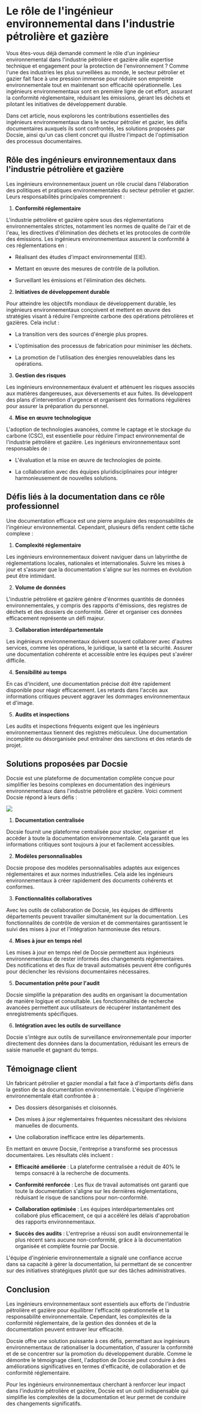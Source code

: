 # Le rôle de l'ingénieur environnemental dans l'industrie pétrolière et gazière

Vous êtes-vous déjà demandé comment le rôle d'un ingénieur environnemental dans l'industrie pétrolière et gazière allie expertise technique et engagement pour la protection de l'environnement ? Comme l'une des industries les plus surveillées au monde, le secteur pétrolier et gazier fait face à une pression immense pour réduire son empreinte environnementale tout en maintenant son efficacité opérationnelle. Les ingénieurs environnementaux sont en première ligne de cet effort, assurant la conformité réglementaire, réduisant les émissions, gérant les déchets et pilotant les initiatives de développement durable.

Dans cet article, nous explorons les contributions essentielles des ingénieurs environnementaux dans le secteur pétrolier et gazier, les défis documentaires auxquels ils sont confrontés, les solutions proposées par Docsie, ainsi qu'un cas client concret qui illustre l'impact de l'optimisation des processus documentaires.

## Rôle des ingénieurs environnementaux dans l'industrie pétrolière et gazière

Les ingénieurs environnementaux jouent un rôle crucial dans l'élaboration des politiques et pratiques environnementales du secteur pétrolier et gazier. Leurs responsabilités principales comprennent :

1. **Conformité réglementaire**

L'industrie pétrolière et gazière opère sous des réglementations environnementales strictes, notamment les normes de qualité de l'air et de l'eau, les directives d'élimination des déchets et les protocoles de contrôle des émissions. Les ingénieurs environnementaux assurent la conformité à ces réglementations en :

* Réalisant des études d'impact environnemental (EIE).

* Mettant en œuvre des mesures de contrôle de la pollution.

* Surveillant les émissions et l'élimination des déchets.

2. **Initiatives de développement durable**

Pour atteindre les objectifs mondiaux de développement durable, les ingénieurs environnementaux conçoivent et mettent en œuvre des stratégies visant à réduire l'empreinte carbone des opérations pétrolières et gazières. Cela inclut :

* La transition vers des sources d'énergie plus propres.

* L'optimisation des processus de fabrication pour minimiser les déchets.

* La promotion de l'utilisation des énergies renouvelables dans les opérations.

3. **Gestion des risques**

Les ingénieurs environnementaux évaluent et atténuent les risques associés aux matières dangereuses, aux déversements et aux fuites. Ils développent des plans d'intervention d'urgence et organisent des formations régulières pour assurer la préparation du personnel.

4. **Mise en œuvre technologique**

L'adoption de technologies avancées, comme le captage et le stockage du carbone (CSC), est essentielle pour réduire l'impact environnemental de l'industrie pétrolière et gazière. Les ingénieurs environnementaux sont responsables de :

* L'évaluation et la mise en œuvre de technologies de pointe.

* La collaboration avec des équipes pluridisciplinaires pour intégrer harmonieusement de nouvelles solutions.

## Défis liés à la documentation dans ce rôle professionnel

Une documentation efficace est une pierre angulaire des responsabilités de l'ingénieur environnemental. Cependant, plusieurs défis rendent cette tâche complexe :

1. **Complexité réglementaire**

Les ingénieurs environnementaux doivent naviguer dans un labyrinthe de réglementations locales, nationales et internationales. Suivre les mises à jour et s'assurer que la documentation s'aligne sur les normes en évolution peut être intimidant.

2. **Volume de données**

L'industrie pétrolière et gazière génère d'énormes quantités de données environnementales, y compris des rapports d'émissions, des registres de déchets et des dossiers de conformité. Gérer et organiser ces données efficacement représente un défi majeur.

3. **Collaboration interdépartementale**

Les ingénieurs environnementaux doivent souvent collaborer avec d'autres services, comme les opérations, le juridique, la santé et la sécurité. Assurer une documentation cohérente et accessible entre les équipes peut s'avérer difficile.

4. **Sensibilité au temps**

En cas d'incident, une documentation précise doit être rapidement disponible pour réagir efficacement. Les retards dans l'accès aux informations critiques peuvent aggraver les dommages environnementaux et d'image.

5. **Audits et inspections**

Les audits et inspections fréquents exigent que les ingénieurs environnementaux tiennent des registres méticuleux. Une documentation incomplète ou désorganisée peut entraîner des sanctions et des retards de projet.

## Solutions proposées par Docsie

Docsie est une plateforme de documentation complète conçue pour simplifier les besoins complexes en documentation des ingénieurs environnementaux dans l'industrie pétrolière et gazière. Voici comment Docsie répond à leurs défis :

![](https://cdn.docsie.io/workspace_PxAvC1Uenuc7ad6H3/doc_wn84Jkoc6hIMTO2eE/file_F1TpTXd7AFYoSrPvt/image_2ba07996-b5ee-66aa-fee3-f88d6b40b3b5.jpg)

1. **Documentation centralisée**

Docsie fournit une plateforme centralisée pour stocker, organiser et accéder à toute la documentation environnementale. Cela garantit que les informations critiques sont toujours à jour et facilement accessibles.

2. **Modèles personnalisables**

Docsie propose des modèles personnalisables adaptés aux exigences réglementaires et aux normes industrielles. Cela aide les ingénieurs environnementaux à créer rapidement des documents cohérents et conformes.

3. **Fonctionnalités collaboratives**

Avec les outils de collaboration de Docsie, les équipes de différents départements peuvent travailler simultanément sur la documentation. Les fonctionnalités de contrôle de version et de commentaires garantissent le suivi des mises à jour et l'intégration harmonieuse des retours.

4. **Mises à jour en temps réel**

Les mises à jour en temps réel de Docsie permettent aux ingénieurs environnementaux de rester informés des changements réglementaires. Des notifications et des flux de travail automatisés peuvent être configurés pour déclencher les révisions documentaires nécessaires.

5. **Documentation prête pour l'audit**

Docsie simplifie la préparation des audits en organisant la documentation de manière logique et consultable. Les fonctionnalités de recherche avancées permettent aux utilisateurs de récupérer instantanément des enregistrements spécifiques.

6. **Intégration avec les outils de surveillance**

Docsie s'intègre aux outils de surveillance environnementale pour importer directement des données dans la documentation, réduisant les erreurs de saisie manuelle et gagnant du temps.

## Témoignage client

Un fabricant pétrolier et gazier mondial a fait face à d'importants défis dans la gestion de sa documentation environnementale. L'équipe d'ingénierie environnementale était confrontée à :

* Des dossiers désorganisés et cloisonnés.

* Des mises à jour réglementaires fréquentes nécessitant des révisions manuelles de documents.

* Une collaboration inefficace entre les départements.

En mettant en œuvre Docsie, l'entreprise a transformé ses processus documentaires. Les résultats clés incluent :

* **Efficacité améliorée** : La plateforme centralisée a réduit de 40% le temps consacré à la recherche de documents.

* **Conformité renforcée** : Les flux de travail automatisés ont garanti que toute la documentation s'aligne sur les dernières réglementations, réduisant le risque de sanctions pour non-conformité.

* **Collaboration optimisée** : Les équipes interdépartementales ont collaboré plus efficacement, ce qui a accéléré les délais d'approbation des rapports environnementaux.

* **Succès des audits** : L'entreprise a réussi son audit environnemental le plus récent sans aucune non-conformité, grâce à la documentation organisée et complète fournie par Docsie.

L'équipe d'ingénierie environnementale a signalé une confiance accrue dans sa capacité à gérer la documentation, lui permettant de se concentrer sur des initiatives stratégiques plutôt que sur des tâches administratives.

## Conclusion

Les ingénieurs environnementaux sont essentiels aux efforts de l'industrie pétrolière et gazière pour équilibrer l'efficacité opérationnelle et la responsabilité environnementale. Cependant, les complexités de la conformité réglementaire, de la gestion des données et de la documentation peuvent entraver leur efficacité.

Docsie offre une solution puissante à ces défis, permettant aux ingénieurs environnementaux de rationaliser la documentation, d'assurer la conformité et de se concentrer sur la promotion du développement durable. Comme le démontre le témoignage client, l'adoption de Docsie peut conduire à des améliorations significatives en termes d'efficacité, de collaboration et de conformité réglementaire.

Pour les ingénieurs environnementaux cherchant à renforcer leur impact dans l'industrie pétrolière et gazière, Docsie est un outil indispensable qui simplifie les complexités de la documentation et leur permet de conduire des changements significatifs.